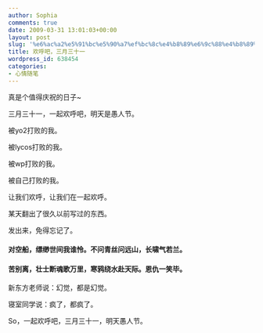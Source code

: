 ```yaml
---
author: Sophia
comments: true
date: 2009-03-31 13:01:03+00:00
layout: post
slug: '%e6%ac%a2%e5%91%bc%e5%90%a7%ef%bc%8c%e4%b8%89%e6%9c%88%e4%b8%89%e5%8d%81%e4%b8%80'
title: 欢呼吧，三月三十一
wordpress_id: 638454
categories:
- 心情随笔
---
```


真是个值得庆祝的日子~

三月三十一，一起欢呼吧，明天是愚人节。

被yo2打败的我。<!-- more -->

被lycos打败的我。

被wp打败的我。

被自己打败的我。

让我们欢呼，让我们在一起欢呼。

某天翻出了很久以前写过的东西。

发出来，免得忘记了。


#### 对空船，缥缈世间我谁怜。不问青丝问远山，长啸气若兰。




#### 苦别离，壮士断魂歌万里，寒鸦绕水赴天际。恩仇一笑毕。


新东方老师说：幻觉，都是幻觉。

寝室同学说：疯了，都疯了。

So，一起欢呼吧，三月三十一，明天愚人节。
